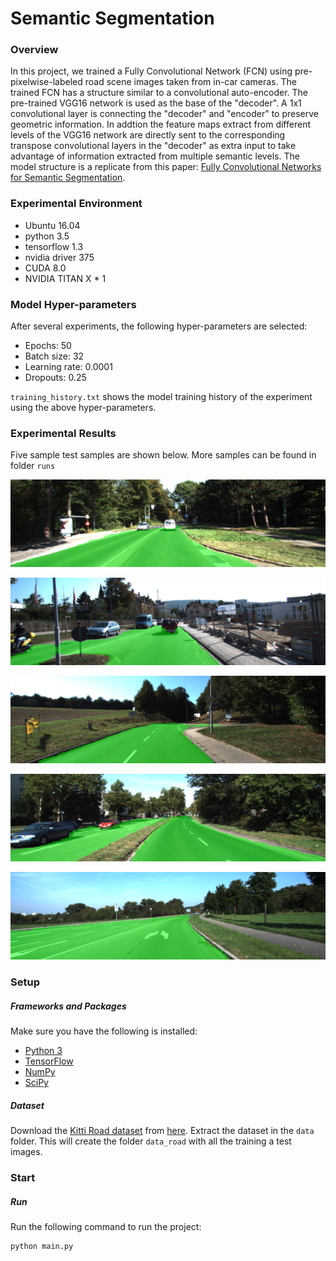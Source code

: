 # Semantic Segmentation
### Overview
In this project, we trained a Fully Convolutional Network (FCN) using pre-pixelwise-labeled road scene images taken from in-car cameras. The trained FCN has a structure similar to a convolutional auto-encoder. The pre-trained VGG16 network is used as the base of the "decoder". A 1x1 convolutional layer is connecting the "decoder" and "encoder" to preserve geometric information. In addtion the feature maps extract from different levels of the VGG16 network are directly sent to the corresponding transpose convolutional layers in the "decoder" as extra input to take advantage of information extracted from multiple semantic levels. The model structure is a replicate from this paper: [Fully Convolutional Networks for Semantic Segmentation](http://ieeexplore.ieee.org/abstract/document/7478072/). 

### Experimental Environment

 - Ubuntu 16.04
 - python 3.5
 - tensorflow 1.3
 - nvidia driver 375
 - CUDA 8.0
 - NVIDIA TITAN X * 1

### Model Hyper-parameters

After several experiments, the following hyper-parameters are selected:

 - Epochs: 50
 - Batch size: 32
 - Learning rate: 0.0001
 - Dropouts: 0.25

`training_history.txt` shows the model training history of the experiment using the above hyper-parameters.

### Experimental Results

Five sample test samples are shown below. More samples can be found in folder `runs`

![um_000007.png](./runs/test_samples/um_000007.png)

![um_000010.png](./runs/test_samples/um_000010.png)

![um_000085.png](./runs/test_samples/um_000085.png)

![umm_000008.png](./runs/test_samples/umm_000008.png)

![umm_000047.png](./runs/test_samples/umm_000047.png)


### Setup
##### Frameworks and Packages
Make sure you have the following is installed:
 - [Python 3](https://www.python.org/)
 - [TensorFlow](https://www.tensorflow.org/)
 - [NumPy](http://www.numpy.org/)
 - [SciPy](https://www.scipy.org/)
##### Dataset
Download the [Kitti Road dataset](http://www.cvlibs.net/datasets/kitti/eval_road.php) from [here](http://www.cvlibs.net/download.php?file=data_road.zip).  Extract the dataset in the `data` folder.  This will create the folder `data_road` with all the training a test images.

### Start
##### Run
Run the following command to run the project:
```
python main.py
```

